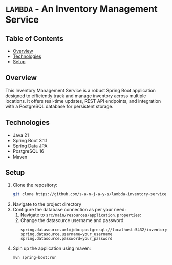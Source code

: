 # `LAMBDA` - An Inventory Management Service

## Table of Contents
- [Overview](#overview)
- [Technologies](#technologies)
- [Setup](#setup)

## Overview

This Inventory Management Service is a robust Spring Boot application designed to efficiently track and manage inventory across multiple locations. It offers real-time updates, REST API endpoints, and integration with a PostgreSQL database for persistent storage.

## Technologies

- Java 21
- Spring Boot 3.1.1
- Spring Data JPA
- PostgreSQL 16
- Maven

## Setup

1. Clone the repository:
   ```bash
   git clone https://github.com/s-a-n-j-a-y-s/lambda-inventory-service.git
2. Navigate to the project directory
3. Configure the database connection as per your need:
   1. Navigate to `src/main/resources/application.properties`:
   2. Change the datasource username and password:
      ```properties
      spring.datasource.url=jdbc:postgresql://localhost:5432/inventory
      spring.datasource.username=your_username
      spring.datasource.password=your_password
      ```
4. Spin up the application using maven:
   ```bash
   mvn spring-boot:run
   ```      


